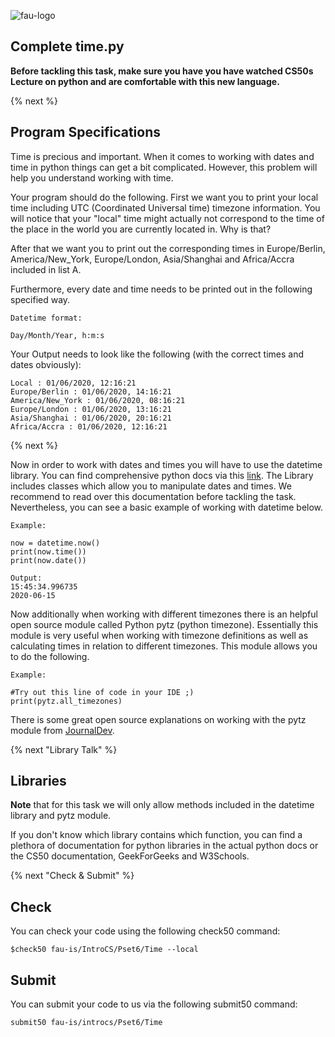 ![fau-logo](https://www.fau.de/files/2016/02/fb-ww-logo-preview.jpg)

## Complete time.py

**Before tackling this task, make sure you have you have watched CS50s Lecture on python
and are comfortable with this new language.**

{% next %}

## Program Specifications

Time is precious and important. When it comes to working with dates and time in python things can get 
a bit complicated. However, this problem will help you understand working with time.

Your program should do the following. First we want you to print your local time including UTC 
(Coordinated Universal time) timezone information. You will notice that your "local" time might actually not correspond
to the time of the place in the world you are currently located in. Why is that?

After that we want you to print out the corresponding times in Europe/Berlin, 
America/New_York, Europe/London, Asia/Shanghai and Africa/Accra included in
list A.

Furthermore, every date and time needs to be printed out in the following specified way.
~~~
Datetime format:

Day/Month/Year, h:m:s
~~~

Your Output needs to look like the following (with the correct times and dates obviously):
~~~
Local : 01/06/2020, 12:16:21
Europe/Berlin : 01/06/2020, 14:16:21
America/New_York : 01/06/2020, 08:16:21
Europe/London : 01/06/2020, 13:16:21
Asia/Shanghai : 01/06/2020, 20:16:21
Africa/Accra : 01/06/2020, 12:16:21
~~~

{% next %}

Now in order to work with dates and times you will have to use the datetime library. You can find
comprehensive python docs via this [link](https://docs.python.org/3/library/datetime.html). The Library 
includes classes which allow you to manipulate dates and times. We recommend to read over this documentation
before tackling the task. Nevertheless, you can see a basic example of working with datetime below.
~~~
Example:

now = datetime.now()
print(now.time())
print(now.date())

Output:
15:45:34.996735
2020-06-15
~~~

Now additionally when working with different timezones there is an helpful open source module called
Python pytz (python timezone). Essentially this module is very useful when working with timezone definitions as
well as calculating times in relation to different timezones. This module allows you to do the following.

~~~
Example:

#Try out this line of code in your IDE ;)
print(pytz.all_timezones)
~~~

There is some great open source explanations on working with the pytz module from [JournalDev](https://www.journaldev.com/23370/python-pytz).

{% next "Library Talk" %}

## Libraries

**Note** that for this task we will only allow methods included in the datetime library and pytz module.

If you don't know which library contains which function, you can find a plethora of documentation for python libraries 
in the actual python docs or the CS50 documentation, GeekForGeeks and W3Schools.

{% next "Check & Submit" %}

## Check 

You can check your code using the following check50 command:

~~~
$check50 fau-is/IntroCS/Pset6/Time --local
~~~

## Submit

You can submit your code to us via the following submit50 command:

~~~
submit50 fau-is/introcs/Pset6/Time
~~~